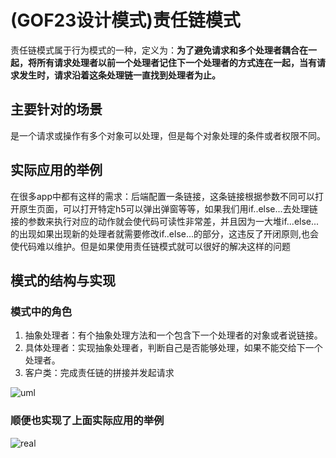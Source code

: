 # (GOF23设计模式)责任链模式

责任链模式属于行为模式的一种，定义为：**为了避免请求和多个处理者耦合在一起，将所有请求处理者以前一个处理者记住下一个处理者的方式连在一起，当有请求发生时，请求沿着这条处理链一直找到处理者为止。**

## 主要针对的场景

是一个请求或操作有多个对象可以处理，但是每个对象处理的条件或者权限不同。

## 实际应用的举例

在很多app中都有这样的需求：后端配置一条链接，这条链接根据参数不同可以打开原生页面，可以打开特定h5可以弹出弹窗等等，如果我们用if..else...去处理链接的参数来执行对应的动作就会使代码可读性非常差，并且因为一大堆if...else...的出现如果出现新的处理者就需要修改if..else...的部分，这违反了开闭原则,也会使代码难以维护。但是如果使用责任链模式就可以很好的解决这样的问题

## 模式的结构与实现

### 模式中的角色

1. 抽象处理者：有个抽象处理方法和一个包含下一个处理者的对象或者说链接。
2. 具体处理者：实现抽象处理者，判断自己是否能够处理，如果不能交给下一个处理者。
3. 客户类：完成责任链的拼接并发起请求

![uml](https://tva1.sinaimg.cn/large/007S8ZIlly1gf71uo1a35j30iq05xjrk.jpg)

### 顺便也实现了上面实际应用的举例

![real](https://tva1.sinaimg.cn/large/007S8ZIlly1gf767bbjuwj30sn07c3z2.jpg)
